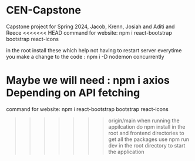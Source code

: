 # CEN-Capstone
Capstone project for Spring 2024, Jacob, Krenn, Josiah and Aditi and Reece
<<<<<<< HEAD
command for website: npm i react-bootstrap bootstrap react-icons  

in the root install these which help not having to restart server everytime you make a change to the code : npm i -D nodemon concurrently

Maybe we will need : npm i axios
Depending on API fetching
=======
command for website: npm i react-bootstrap bootstrap react-icons  
>>>>>>> origin/main
>>>>>>> when running the appilcation do npm install in the root and frontend directories to get all the packages
>>>>>>> use npm run dev in the root directory to start the application
>>>>>>> 

